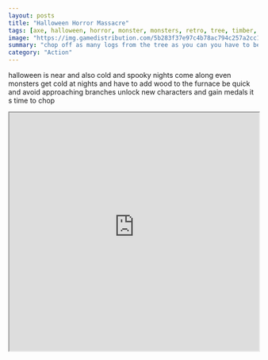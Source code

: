 ```yaml
---
layout: posts
title: "Halloween Horror Massacre"
tags: [axe, halloween, horror, monster, monsters, retro, tree, timber, chopping, free, online, games, oyna, game, free, games, play, play, games]
image: "https://img.gamedistribution.com/5b283f37e97c4b78ac794c257a2cc1a5-1280x550.jpeg"
summary: "chop off as many logs from the tree as you can you have to be quick but watch out for approaching branches switch your position to avoid danger and continue cutting unlock new characters and gain medals  free online games oyna game free games play play games"
category: "Action"
---
```


halloween is near and also cold and spooky nights come along even monsters get cold at nights and have to add wood to the furnace be quick and avoid approaching branches unlock new characters and gain medals it s time to chop

<iframe width="100%" height="480px;" src="https://html5.gamedistribution.com/5b283f37e97c4b78ac794c257a2cc1a5/"></iframe>
